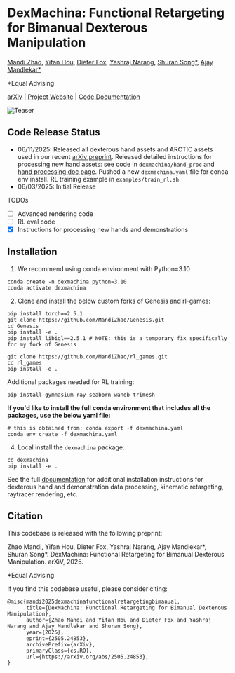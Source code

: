 # DexMachina: Functional Retargeting for Bimanual Dexterous Manipulation 

[Mandi Zhao](https://mandizhao.github.io), [Yifan Hou](https://yifan-hou.github.io), [Dieter Fox](https://homes.cs.washington.edu/~fox), [Yashraj Narang](https://research.nvidia.com/person/yashraj-narang), [Shuran Song*](https://shurans.github.io), [Ajay Mandlekar*](https://ai.stanford.edu/~amandlek)

*Equal Advising

[arXiv](http://arxiv.org/abs/2505.24853) | [Project Website](https://project-dexmachina.github.io) | [Code Documentation](https://mandizhao.github.io/dexmachina-docs) 

![Teaser](dexmachina-teaser-website.png)

## Code Release Status 
- 06/11/2025: 
Released all dexterous hand assets and ARCTIC assets used in our recent [arXiv preprint](http://arxiv.org/abs/2505.24853). Released detailed instructions for processing new hand assets: see code in `dexmachina/hand_proc` and [hand processing doc page](https://mandizhao.github.io/dexmachina-docs/1_process_hands.html). Pushed a new `dexmachina.yaml` file for conda env install. RL training example in `examples/train_rl.sh`
- 06/03/2025: Initial Release


TODOs 
- [ ] Advanced rendering code
- [ ] RL eval code
- [x] Instructions for processing new hands and demonstrations 

## Installation
 
1. We recommend using conda environment with Python=3.10
```
conda create -n dexmachina python=3.10
conda activate dexmachina
```
2. Clone and install the below custom forks of Genesis and rl-games:

```
pip install torch==2.5.1
git clone https://github.com/MandiZhao/Genesis.git
cd Genesis
pip install -e .
pip install libigl==2.5.1 # NOTE: this is a temporary fix specifically for my fork of Genesis

git clone https://github.com/MandiZhao/rl_games.git
cd rl_games
pip install -e .
```
Additional packages needed for RL training:
```
pip install gymnasium ray seaborn wandb trimesh
```

**If you'd like to install the full conda environment that includes all the packages, use the below yaml file:**
```
# this is obtained from: conda export -f dexmachina.yaml
conda env create -f dexmachina.yaml
```
4. Local install the `dexmachina` package:
```
cd dexmachina
pip install -e .
```

See the full [documentation](https://mandizhao.github.io/dexmachina-docs) for additional installation instructions for dexterous hand and demonstration data processing, kinematic retargeting, raytracer rendering, etc. 


## Citation
This codebase is released with the following preprint:

Zhao Mandi, Yifan Hou, Dieter Fox, Yashraj Narang, Ajay Mandlekar*, Shuran Song*. DexMachina: Functional Retargeting for Bimanual Dexterous Manipulation. arXiV, 2025.

*Equal Advising 

If you find this codebase useful, please consider citing:
```
@misc{mandi2025dexmachinafunctionalretargetingbimanual,
      title={DexMachina: Functional Retargeting for Bimanual Dexterous Manipulation}, 
      author={Zhao Mandi and Yifan Hou and Dieter Fox and Yashraj Narang and Ajay Mandlekar and Shuran Song},
      year={2025},
      eprint={2505.24853},
      archivePrefix={arXiv},
      primaryClass={cs.RO},
      url={https://arxiv.org/abs/2505.24853}, 
}
```
